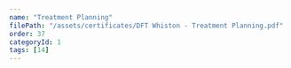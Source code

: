 ```yaml
---
name: "Treatment Planning"
filePath: "/assets/certificates/DFT Whiston - Treatment Planning.pdf"
order: 37
categoryId: 1
tags: [14]
---
```

